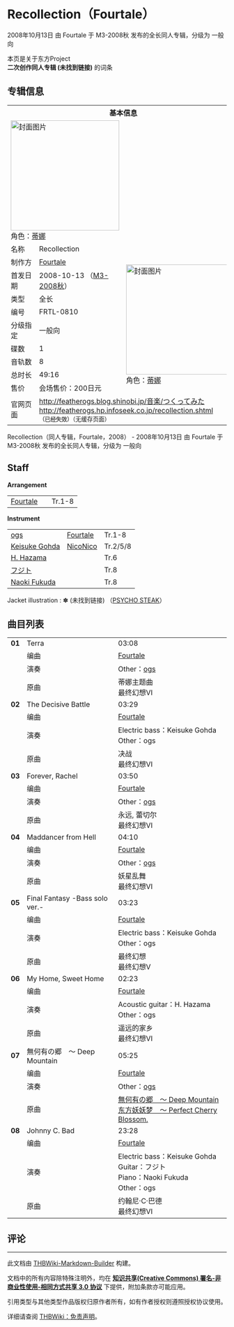 # Recollection（Fourtale）

<!-- source html: G:\repos\THBWiki-Markdown-Builder\THBWikiMarkdown\Temp\main\f\ff\ns0%3ARecollection%EF%BC%88Fourtale%EF%BC%89.html -->

2008年10月13日 由 Fourtale 于 M3-2008秋 发布的全长同人专辑，分级为 一般向

本页是关于东方Project  
 **二次创作同人专辑 (未找到链接)** 的词条

## 专辑信息

<table><tbody><tr><th colspan="3">基本信息</th></tr><tr><td class="cover-artwork-mobile" colspan="2"><a href="./文件-Recollection（Fourtale）封面.jpg.md" class="image" title="封面图片"><img alt="封面图片" src="https://upload.thwiki.cc/thumb/d/de/Recollection%EF%BC%88Fourtale%EF%BC%89%E5%B0%81%E9%9D%A2.jpg/249px-Recollection%EF%BC%88Fourtale%EF%BC%89%E5%B0%81%E9%9D%A2.jpg" decoding="async" loading="lazy" width="249" height="252" srcset="https://upload.thwiki.cc/thumb/d/de/Recollection%EF%BC%88Fourtale%EF%BC%89%E5%B0%81%E9%9D%A2.jpg/374px-Recollection%EF%BC%88Fourtale%EF%BC%89%E5%B0%81%E9%9D%A2.jpg 1.5x, https://upload.thwiki.cc/d/de/Recollection%EF%BC%88Fourtale%EF%BC%89%E5%B0%81%E9%9D%A2.jpg 2x" data-file-width="380" data-file-height="384"></a><div class="cover-char">角色：<a href="/index.php?title=%E8%92%82%E5%A8%9C&amp;action=edit&amp;redlink=1" class="new" title="蒂娜（页面不存在）">蒂娜</a></div></td>
</tr><tr><td class="label">名称</td><td colspan="2"> Recollection </td></tr><tr><td class="label">制作方</td><td><a href="./Fourtale.md" title="Fourtale">Fourtale</a></td><td class="cover-artwork" rowspan="9" style="min-width:252px;"><a href="./文件-Recollection（Fourtale）封面.jpg.md" class="image" title="封面图片"><img alt="封面图片" src="https://upload.thwiki.cc/thumb/d/de/Recollection%EF%BC%88Fourtale%EF%BC%89%E5%B0%81%E9%9D%A2.jpg/249px-Recollection%EF%BC%88Fourtale%EF%BC%89%E5%B0%81%E9%9D%A2.jpg" decoding="async" loading="lazy" width="249" height="252" srcset="https://upload.thwiki.cc/thumb/d/de/Recollection%EF%BC%88Fourtale%EF%BC%89%E5%B0%81%E9%9D%A2.jpg/374px-Recollection%EF%BC%88Fourtale%EF%BC%89%E5%B0%81%E9%9D%A2.jpg 1.5x, https://upload.thwiki.cc/d/de/Recollection%EF%BC%88Fourtale%EF%BC%89%E5%B0%81%E9%9D%A2.jpg 2x" data-file-width="380" data-file-height="384"></a><div class="cover-char">角色：<a href="/index.php?title=%E8%92%82%E5%A8%9C&amp;action=edit&amp;redlink=1" class="new" title="蒂娜（页面不存在）">蒂娜</a></div></td>
</tr><tr><td class="label">首发日期</td><td>2008-10-13&#160;（<a href="/展会作品列表?e=M3%2322">M3-2008秋</a>）</td></tr><tr><td class="label">类型</td><td>全长</td></tr><tr><td class="label">编号</td><td>FRTL-0810</td></tr><tr><td class="label">分级指定</td><td>一般向</td></tr><tr><td class="label">碟数</td><td>1</td></tr><tr><td class="label">音轨数</td><td>8</td></tr><tr><td class="label">总时长</td><td>49:16</td></tr><tr><td class="label">售价</td><td>会场售价：200日元</td></tr>
<tr><td class="label">官网页面</td><td colspan="2"><a rel="nofollow" class="external free" href="http://featherogs.blog.shinobi.jp/音楽/つくってみた">http://featherogs.blog.shinobi.jp/音楽/つくってみた</a><br><a rel="nofollow" class="external free" href="http://featherogs.hp.infoseek.co.jp/recollection.shtml">http://featherogs.hp.infoseek.co.jp/recollection.shtml</a><br><span style="font-family: sans-serif; cursor: default; color:#555; font-size: 0.8em; bottom: 0.1em; font-weight: bold;" title="连接到已经失效网页">（已经失效）</span><small>（无缓存页面）</small></td></tr></tbody></table>

Recollection（同人专辑，Fourtale，2008） - 2008年10月13日 由 Fourtale 于 M3-2008秋 发布的全长同人专辑，分级为 一般向

## Staff
  
 **Arrangement**   

<table><tbody><tr><td><a href="./Fourtale.md" title="Fourtale">Fourtale</a></td><td></td><td>Tr.1-8</td></tr></tbody></table>

  
 **Instrument**   

<table><tbody><tr><td><a href="/index.php?title=ogs&amp;action=edit&amp;redlink=1" class="new" title="ogs（页面不存在）">ogs</a></td><td><a href="./Fourtale.md" title="Fourtale">Fourtale</a></td><td>Tr.1-8</td></tr><tr><td><a href="/index.php?title=Keisuke_Gohda&amp;action=edit&amp;redlink=1" class="new" title="Keisuke Gohda（页面不存在）">Keisuke Gohda</a></td><td><a rel="nofollow" class="external text" href="https://www.nicovideo.jp/user/9919516">NicoNico</a></td><td>Tr.2/5/8</td></tr><tr><td><a href="/index.php?title=H._Hazama&amp;action=edit&amp;redlink=1" class="new" title="H. Hazama（页面不存在）">H. Hazama</a></td><td></td><td>Tr.6</td></tr><tr><td><a href="/index.php?title=%E3%83%95%E3%82%B8%E3%83%88&amp;action=edit&amp;redlink=1" class="new" title="フジト（页面不存在）">フジト</a></td><td></td><td>Tr.8</td></tr><tr><td><a href="/index.php?title=Naoki_Fukuda&amp;action=edit&amp;redlink=1" class="new" title="Naoki Fukuda（页面不存在）">Naoki Fukuda</a></td><td></td><td>Tr.8</td></tr></tbody></table>


Jacket illustration
: ✽ (未找到链接) （[PSYCHO STEAK](./PSYCHOSTEAK.md)）


## 曲目列表

<table><tbody><tr><td id="1" class="infoYL"><b>01</b></td><td id="Terra" colspan="2" class="title">Terra<span class="thcsearchlinks"><a rel="nofollow" class="external text" href="https://cd.thwiki.cc?arrange=Fourtale&amp;ogmusic=蒂娜主题曲&amp;fromwiki=Recollection（Fourtale）"><span title="搜索相似同人曲"></span></a></span></td><td class="time">03:08</td></tr><tr><td class="left"></td><td class="label">编曲</td><td class="text" colspan="2"><a href="./Fourtale.md" title="Fourtale">Fourtale</a><span class="thcsearchlinks"><a rel="nofollow" class="external text" href="https://cd.thwiki.cc?arrange=，Fourtale&amp;fromwiki=Recollection（Fourtale）"><span></span></a></span></td></tr><tr><td class="left"></td><td class="label">演奏</td><td class="text" colspan="2">Other：<a href="/index.php?title=ogs&amp;action=edit&amp;redlink=1" class="new" title="ogs（页面不存在）">ogs</a></td></tr><tr><td class="left"></td><td class="label">原曲</td><td class="text" colspan="2"><span class="thcsearchlinks"><a rel="nofollow" class="external text" href="https://cd.thwiki.cc?ogmusic=蒂娜主题曲&amp;fromwiki=Recollection（Fourtale）"><span></span></a></span><div class="ogmusic">蒂娜主题曲</div><div class="source">最终幻想VI</div></td></tr>
<tr><td id="2" class="infoYL"><b>02</b></td><td id="The_Decisive_Battle" colspan="2" class="title">The Decisive Battle<span class="thcsearchlinks"><a rel="nofollow" class="external text" href="https://cd.thwiki.cc?arrange=Fourtale&amp;ogmusic=决战&amp;fromwiki=Recollection（Fourtale）"><span title="搜索相似同人曲"></span></a></span></td><td class="time">03:29</td></tr><tr><td class="left"></td><td class="label">编曲</td><td class="text" colspan="2"><a href="./Fourtale.md" title="Fourtale">Fourtale</a><span class="thcsearchlinks"><a rel="nofollow" class="external text" href="https://cd.thwiki.cc?arrange=，Fourtale&amp;fromwiki=Recollection（Fourtale）"><span></span></a></span></td></tr><tr><td class="left"></td><td class="label">演奏</td><td class="text" colspan="2">Electric bass：Keisuke Gohda <br>Other：ogs</td></tr><tr><td class="left"></td><td class="label">原曲</td><td class="text" colspan="2"><span class="thcsearchlinks"><a rel="nofollow" class="external text" href="https://cd.thwiki.cc?ogmusic=决战&amp;fromwiki=Recollection（Fourtale）"><span></span></a></span><div class="ogmusic">决战</div><div class="source">最终幻想VI</div></td></tr>
<tr><td id="3" class="infoYL"><b>03</b></td><td id="Forever,_Rachel" colspan="2" class="title">Forever, Rachel<span class="thcsearchlinks"><a rel="nofollow" class="external text" href="https://cd.thwiki.cc?arrange=Fourtale&amp;ogmusic=永远, 蕾切尔&amp;fromwiki=Recollection（Fourtale）"><span title="搜索相似同人曲"></span></a></span></td><td class="time">03:50</td></tr><tr><td class="left"></td><td class="label">编曲</td><td class="text" colspan="2"><a href="./Fourtale.md" title="Fourtale">Fourtale</a><span class="thcsearchlinks"><a rel="nofollow" class="external text" href="https://cd.thwiki.cc?arrange=，Fourtale&amp;fromwiki=Recollection（Fourtale）"><span></span></a></span></td></tr><tr><td class="left"></td><td class="label">演奏</td><td class="text" colspan="2">Other：<a href="/index.php?title=ogs&amp;action=edit&amp;redlink=1" class="new" title="ogs（页面不存在）">ogs</a></td></tr><tr><td class="left"></td><td class="label">原曲</td><td class="text" colspan="2"><span class="thcsearchlinks"><a rel="nofollow" class="external text" href="https://cd.thwiki.cc?ogmusic=永远, 蕾切尔&amp;fromwiki=Recollection（Fourtale）"><span></span></a></span><div class="ogmusic">永远, 蕾切尔</div><div class="source">最终幻想VI</div></td></tr>
<tr><td id="4" class="infoYL"><b>04</b></td><td id="Maddancer_from_Hell" colspan="2" class="title">Maddancer from Hell<span class="thcsearchlinks"><a rel="nofollow" class="external text" href="https://cd.thwiki.cc?arrange=Fourtale&amp;ogmusic=妖星乱舞&amp;fromwiki=Recollection（Fourtale）"><span title="搜索相似同人曲"></span></a></span></td><td class="time">04:10</td></tr><tr><td class="left"></td><td class="label">编曲</td><td class="text" colspan="2"><a href="./Fourtale.md" title="Fourtale">Fourtale</a><span class="thcsearchlinks"><a rel="nofollow" class="external text" href="https://cd.thwiki.cc?arrange=，Fourtale&amp;fromwiki=Recollection（Fourtale）"><span></span></a></span></td></tr><tr><td class="left"></td><td class="label">演奏</td><td class="text" colspan="2">Other：<a href="/index.php?title=ogs&amp;action=edit&amp;redlink=1" class="new" title="ogs（页面不存在）">ogs</a></td></tr><tr><td class="left"></td><td class="label">原曲</td><td class="text" colspan="2"><span class="thcsearchlinks"><a rel="nofollow" class="external text" href="https://cd.thwiki.cc?ogmusic=妖星乱舞&amp;fromwiki=Recollection（Fourtale）"><span></span></a></span><div class="ogmusic">妖星乱舞</div><div class="source">最终幻想VI</div></td></tr>
<tr><td id="5" class="infoYL"><b>05</b></td><td id="Final_Fantasy_-Bass_solo_ver.-" colspan="2" class="title">Final Fantasy -Bass solo ver.-<span class="thcsearchlinks"><a rel="nofollow" class="external text" href="https://cd.thwiki.cc?arrange=Fourtale&amp;ogmusic=最终幻想&amp;fromwiki=Recollection（Fourtale）"><span title="搜索相似同人曲"></span></a></span></td><td class="time">03:23</td></tr><tr><td class="left"></td><td class="label">编曲</td><td class="text" colspan="2"><a href="./Fourtale.md" title="Fourtale">Fourtale</a><span class="thcsearchlinks"><a rel="nofollow" class="external text" href="https://cd.thwiki.cc?arrange=，Fourtale&amp;fromwiki=Recollection（Fourtale）"><span></span></a></span></td></tr><tr><td class="left"></td><td class="label">演奏</td><td class="text" colspan="2">Electric bass：Keisuke Gohda <br>Other：ogs</td></tr><tr><td class="left"></td><td class="label">原曲</td><td class="text" colspan="2"><span class="thcsearchlinks"><a rel="nofollow" class="external text" href="https://cd.thwiki.cc?ogmusic=最终幻想&amp;fromwiki=Recollection（Fourtale）"><span></span></a></span><div class="ogmusic">最终幻想</div><div class="source">最终幻想V</div></td></tr>
<tr><td id="6" class="infoYL"><b>06</b></td><td id="My_Home,_Sweet_Home" colspan="2" class="title">My Home, Sweet Home<span class="thcsearchlinks"><a rel="nofollow" class="external text" href="https://cd.thwiki.cc?arrange=Fourtale&amp;ogmusic=遥远的家乡&amp;fromwiki=Recollection（Fourtale）"><span title="搜索相似同人曲"></span></a></span></td><td class="time">02:23</td></tr><tr><td class="left"></td><td class="label">编曲</td><td class="text" colspan="2"><a href="./Fourtale.md" title="Fourtale">Fourtale</a><span class="thcsearchlinks"><a rel="nofollow" class="external text" href="https://cd.thwiki.cc?arrange=，Fourtale&amp;fromwiki=Recollection（Fourtale）"><span></span></a></span></td></tr><tr><td class="left"></td><td class="label">演奏</td><td class="text" colspan="2">Acoustic guitar：H. Hazama <br>Other：ogs</td></tr><tr><td class="left"></td><td class="label">原曲</td><td class="text" colspan="2"><span class="thcsearchlinks"><a rel="nofollow" class="external text" href="https://cd.thwiki.cc?ogmusic=遥远的家乡&amp;fromwiki=Recollection（Fourtale）"><span></span></a></span><div class="ogmusic">遥远的家乡</div><div class="source">最终幻想VI</div></td></tr>
<tr><td id="7" class="infoYD"><b>07</b></td><td id="無何有の郷_～_Deep_Mountain" colspan="2" class="title">無何有の郷　～ Deep Mountain<span class="thcsearchlinks"><a rel="nofollow" class="external text" href="https://cd.thwiki.cc?arrange=Fourtale&amp;ogmusic=無何有の郷　～ Deep Mountain&amp;fromwiki=Recollection（Fourtale）"><span title="搜索相似同人曲"></span></a></span></td><td class="time">05:25</td></tr><tr><td class="left"></td><td class="label">编曲</td><td class="text" colspan="2"><a href="./Fourtale.md" title="Fourtale">Fourtale</a><span class="thcsearchlinks"><a rel="nofollow" class="external text" href="https://cd.thwiki.cc?arrange=，Fourtale&amp;fromwiki=Recollection（Fourtale）"><span></span></a></span></td></tr><tr><td class="left"></td><td class="label">演奏</td><td class="text" colspan="2">Other：<a href="/index.php?title=ogs&amp;action=edit&amp;redlink=1" class="new" title="ogs（页面不存在）">ogs</a></td></tr><tr><td class="left"></td><td class="label">原曲</td><td class="text" colspan="2"><span class="thcsearchlinks"><a rel="nofollow" class="external text" href="https://cd.thwiki.cc?ogmusic=無何有の郷　～ Deep Mountain&amp;fromwiki=Recollection（Fourtale）"><span></span></a></span><div class="ogmusic"><a href="./無何有の郷_～_Deep_Mountain.md" class="mw-redirect" title="無何有の郷 ～ Deep Mountain">無何有の郷　～ Deep Mountain</a></div><div class="source"><a href="./东方妖妖梦_～_Perfect_Cherry_Blossom..md" class="mw-redirect" title="东方妖妖梦 ～ Perfect Cherry Blossom.">东方妖妖梦　～ Perfect Cherry Blossom.</a></div></td></tr>
<tr><td id="8" class="infoYL"><b>08</b></td><td id="Johnny_C._Bad" colspan="2" class="title">Johnny C. Bad<span class="thcsearchlinks"><a rel="nofollow" class="external text" href="https://cd.thwiki.cc?arrange=Fourtale&amp;ogmusic=约翰尼·C·巴德&amp;fromwiki=Recollection（Fourtale）"><span title="搜索相似同人曲"></span></a></span></td><td class="time">23:28</td></tr><tr><td class="left"></td><td class="label">编曲</td><td class="text" colspan="2"><a href="./Fourtale.md" title="Fourtale">Fourtale</a><span class="thcsearchlinks"><a rel="nofollow" class="external text" href="https://cd.thwiki.cc?arrange=，Fourtale&amp;fromwiki=Recollection（Fourtale）"><span></span></a></span></td></tr><tr><td class="left"></td><td class="label">演奏</td><td class="text" colspan="2">Electric bass：Keisuke Gohda <br>Guitar：フジト <br>Piano：Naoki Fukuda <br>Other：ogs</td></tr><tr><td class="left"></td><td class="label">原曲</td><td class="text" colspan="2"><span class="thcsearchlinks"><a rel="nofollow" class="external text" href="https://cd.thwiki.cc?ogmusic=约翰尼·C·巴德&amp;fromwiki=Recollection（Fourtale）"><span></span></a></span><div class="ogmusic">约翰尼·C·巴德</div><div class="source">最终幻想VI</div></td></tr></tbody></table>



## 评论




---

此文档由 [THBWiki-Markdown-Builder](https://github.com/Delsin-Yu/THBWiki-Markdown-Builder) 构建。

文档中的所有内容除特殊注明外，均在 [**知识共享(Creative Commons) 署名-非商业性使用-相同方式共享 3.0 协议**](https://creativecommons.org/licenses/by-sa/3.0/deed.zh-hans) 下提供，附加条款亦可能应用。

引用类型与其他类型作品版权归原作者所有，如有作者授权则遵照授权协议使用。

详细请查阅 [THBWiki：免责声明](https://thbwiki.cc/THBWiki:%E5%85%8D%E8%B4%A3%E5%A3%B0%E6%98%8E)。

